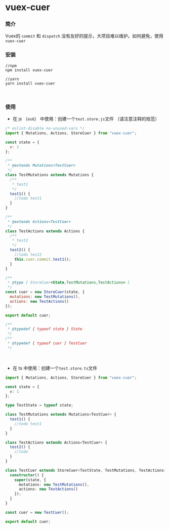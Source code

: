 # vuex-cuer

### 简介
Vuex的 `commit` 和 `dispatch` 没有友好的提示，大项目难以维护。如何避免，使用 `vuex-cuer`
<br>

### 安装
```
//npm
npm install vuex-cuer

//yarn
yarn install vuex-cuer
```
<br>

### 使用
- 在 js （`es6`） 中使用：创建一个`test.store.js`文件
（请注意注释的规范）
```javascript
/* eslint-disable no-unused-vars */
import { Mutations, Actions, StoreCuer } from "vuex-cuer";

const state = {
  v: 1
};

/**
 * @extends Mutations<TestCuer>
 */
class TestMutations extends Mutations {
  /**
   * test1
   */
  test1() {
    //todo test1
  }
}

/**
 * @extends Actions<TestCuer>
 */
class TestActions extends Actions {
  /**
   * test2
   */
  test2() {
    //todo test2
    this.cuer.commit.test1();
  }
}

/**
 * @type { StoreCuer<State,TestMutations,TestActions> }
 */
const cuer = new StoreCuer(state, {
  mutations: new TestMutations(),
  actions: new TestActions()
});

export default cuer;

/**
 * @typedef { typeof state } State
 */
/**
 * @typedef { typeof cuer } TestCuer
 */
```
<br>

- 在 ts 中使用：创建一个`test.store.ts`文件
```typescript
import { Mutations, Actions, StoreCuer } from "vuex-cuer";

const state = {
  v: 1
};

type TestState = typeof state;

class TestMutations extends Mutations<TestCuer> {
  test1() {
    //todo test1
  }
}

class TestActions extends Actions<TestCuer> {
  test2() {
    //todo
  }
}

class TestCuer extends StoreCuer<TestState, TestMutations, TestActions> {
  constructor() {
    super(state, {
      mutations: new TestMutations(),
      actions: new TestActions()
    });
  }
}

const cuer = new TestCuer();

export default cuer;

```
